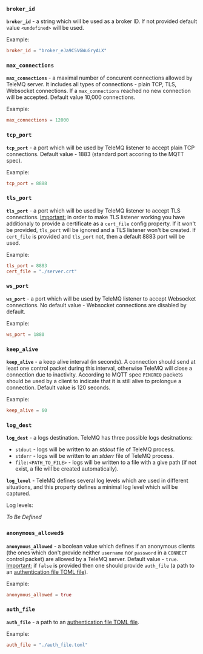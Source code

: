 ### `broker_id`

**`broker_id`** - a string which will be used as a broker ID. If not provided default value `<undefined>` will be used.

Example:

```toml
broker_id = "broker_eJa9C5VGWuGryALX"
```

### `max_connections`

**`max_connections`** - a maximal number of concurent connections allowed by TeleMQ server. It includes all types of connections - plain TCP, TLS, Websocket connections. If a `max_connections` reached no new connection will be accepted. Default value 10,000 connections.

Example:

```toml
max_connections = 12000
```

### `tcp_port`

**`tcp_port`** - a port which will be used by TeleMQ listener to accept plain TCP connections. Default value - 1883 (standard port accoring to the MQTT spec).

Example:

```toml
tcp_port = 8888
```

### `tls_port`

**`tls_port`** - a port which will be used by TeleMQ listener to accept TLS connections. <u>Important:</u> in order to make TLS listener working you have additionaly to provide a certificate as a `cert_file` config property. If it won't be provided, `tls_port` will be ignored and a TLS listener won't be created. If `cert_file` is provided and `tls_port` not, then a default 8883 port will be used.

Example:

```toml
tls_port = 8883
cert_file = "./server.crt"
```

### `ws_port`

**`ws_port`** - a port which will be used by TeleMQ listener to accept Websocket connections. No default value - Websocket connections are disabled by default.

Example:

```toml
ws_port = 1880
```

### `keep_alive`

**`keep_alive`** - a keep alive interval (in seconds). A connection should send at least one control packet during this interval, otherwise TeleMQ will close a connection due to inactivity. According to MQTT spec `PINGREQ` packets should be used by a client to indicate that it is still alive to prolongue a connection. Default value is 120 seconds.

Example:

```toml
keep_alive = 60
```

### `log_dest`

**`log_dest`** - a logs destination. TeleMQ has three possible logs desitnations:

- `stdout` - logs will be written to an _stdout_ file of TeleMQ process.
- `stderr` - logs will be written to an _stderr_ file of TeleMQ process.
- `file:<PATH_TO_FILE>` - logs will be written to a file with a give path (if not exist, a file will be created automatically).

**`log_level`** - TeleMQ defines several log levels which are used in different situations, and this property defines a minimal log level which will be captured.

Log levels:

_To Be Defined_

### `anonymous_allowed`s

**`anonymous_allowed`** - a boolean value which defines if an anonymous clients (the ones which don't provide neither `username` nor `password` in a `CONNECT` control packet) are allowed by a TeleMQ server. Default value - `true`. <u>Important:</u> if `false` is provided then one should provide `auth_file` (a path to an [authentication file TOML file](./auth-file.md)).

Example:

```toml
anonymous_allowed = true
```

### `auth_file`

**`auth_file`** - a path to an [authentication file TOML file](./auth-file.md).

Example:

```toml
auth_file = "./auth_file.toml"
```
